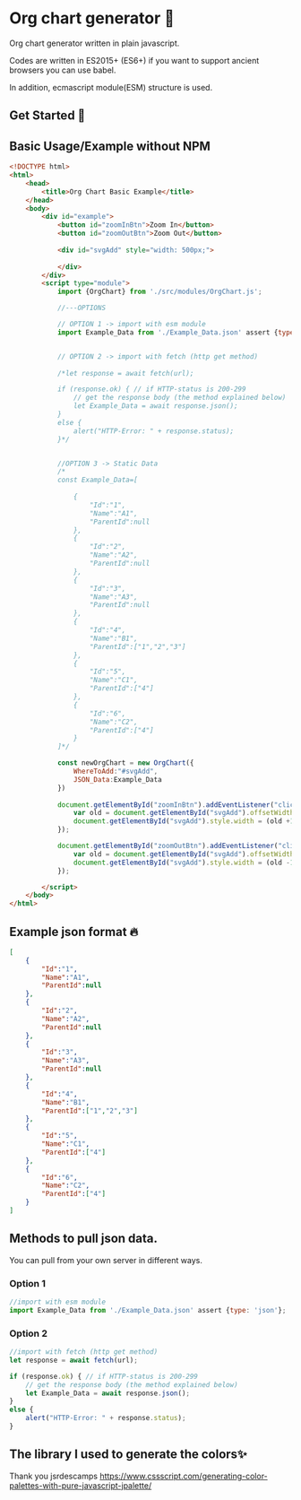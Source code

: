 
# Org chart generator 📝  
Org chart generator written in plain javascript.

Codes are written in ES2015+ (ES6+) if you want to support ancient browsers you can use babel.

In addition, ecmascript module(ESM) structure is used.

## Get Started 🚀
## Basic Usage/Example without NPM
~~~html  
<!DOCTYPE html>
<html>
    <head>
        <title>Org Chart Basic Example</title>
    </head>
    <body>
        <div id="example">
            <button id="zoomInBtn">Zoom In</button>
            <button id="zoomOutBtn">Zoom Out</button>
            
            <div id="svgAdd" style="width: 500px;">
                
            </div>
        </div>
        <script type="module">
            import {OrgChart} from './src/modules/OrgChart.js';

            //---OPTIONS

            // OPTION 1 -> import with esm module
            import Example_Data from './Example_Data.json' assert {type: 'json'};


            // OPTION 2 -> import with fetch (http get method)
            
            /*let response = await fetch(url);

            if (response.ok) { // if HTTP-status is 200-299
                // get the response body (the method explained below)
                let Example_Data = await response.json();
            } 
            else {
                alert("HTTP-Error: " + response.status);
            }*/


            //OPTION 3 -> Static Data
            /*
            const Example_Data=[
            
                {
                    "Id":"1",
                    "Name":"A1",
                    "ParentId":null
                },
                {
                    "Id":"2",
                    "Name":"A2",
                    "ParentId":null
                },
                {
                    "Id":"3",
                    "Name":"A3",
                    "ParentId":null
                },
                {
                    "Id":"4",
                    "Name":"B1",
                    "ParentId":["1","2","3"]
                },
                {
                    "Id":"5",
                    "Name":"C1",
                    "ParentId":["4"]
                }, 
                {
                    "Id":"6",
                    "Name":"C2",
                    "ParentId":["4"]
                }
            ]*/

            const newOrgChart = new OrgChart({
                WhereToAdd:"#svgAdd",
                JSON_Data:Example_Data
            })
        
            document.getElementById("zoomInBtn").addEventListener("click", function() {
                var old = document.getElementById("svgAdd").offsetWidth;
                document.getElementById("svgAdd").style.width = (old +100)+"px";
            });

            document.getElementById("zoomOutBtn").addEventListener("click", function() {              
                var old = document.getElementById("svgAdd").offsetWidth;
                document.getElementById("svgAdd").style.width = (old -100)+"px";
            });

        </script>
    </body>
</html>
~~~  

## Example json format 🔥  
~~~json 
[
    {
        "Id":"1",
        "Name":"A1",
        "ParentId":null
    },
    {
        "Id":"2",
        "Name":"A2",
        "ParentId":null
    },
    {
        "Id":"3",
        "Name":"A3",
        "ParentId":null
    },
    {
        "Id":"4",
        "Name":"B1",
        "ParentId":["1","2","3"]
    },
    {
        "Id":"5",
        "Name":"C1",
        "ParentId":["4"]
    }, 
    {
        "Id":"6",
        "Name":"C2",
        "ParentId":["4"]
    }
]
~~~  

## Methods to pull json data. 
You can pull from your own server in different ways.  

### Option 1 
~~~javascript 
//import with esm module
import Example_Data from './Example_Data.json' assert {type: 'json'};
~~~  
### Option 2 
~~~javascript 
//import with fetch (http get method)      
let response = await fetch(url);

if (response.ok) { // if HTTP-status is 200-299
    // get the response body (the method explained below)
    let Example_Data = await response.json();
} 
else {
    alert("HTTP-Error: " + response.status);
}
~~~  


    
## The library I used to generate the colors✨  
Thank you jsrdescamps
https://www.cssscript.com/generating-color-palettes-with-pure-javascript-jpalette/


 
